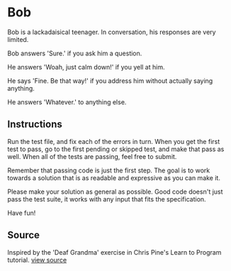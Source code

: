 # Bob

Bob is a lackadaisical teenager. In conversation, his responses are very limited.

Bob answers 'Sure.' if you ask him a question.

He answers 'Woah, just calm down!' if you yell at him.

He says 'Fine. Be that way!' if you address him without actually saying anything.

He answers 'Whatever.' to anything else.

## Instructions

Run the test file, and fix each of the errors in turn. When you get the first test to pass, go to the first pending or skipped test, and make that pass as well. When all of the tests are passing, feel free to submit.

Remember that passing code is just the first step. The goal is to work towards a solution that is as readable and expressive as you can make it.

Please make your solution as general as possible. Good code doesn't just pass the test suite, it works with any input that fits the specification.

Have fun!



## Source

Inspired by the 'Deaf Grandma' exercise in Chris Pine's Learn to Program tutorial. [view source](http://pine.fm/LearnToProgram/?Chapter=06)
